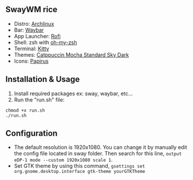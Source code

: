 ## SwayWM rice
- Distro: [Archlinux](https://archlinux.org)
- Bar: [Waybar](https://github.com/Alexays/Waybar)
- App Launcher: [Rofi](https://github.com/davatorium/rofi)
- Shell: zsh with [oh-my-zsh](https://github.com/ohmyzsh/ohmyzsh/)
- Terminal: [Kitty](https://github.com/kovidgoyal/kitty)
- Themes: [Catppuccin Mocha Standard Sky Dark](https://www.gnome-look.org/p/1715554/)
- Icons: [Papirus](https://www.gnome-look.org/p/1166289/)

## Installation & Usage
1. Install required packages ex: sway, waybar, etc...
2. Run the "run.sh" file:
```
chmod +x run.sh
./run.sh
```

## Configuration
- The default resolution is 1920x1080. You can change it by manually edit the config file located in sway folder. Then search for this line, `output eDP-1 mode --custom 1920x1080 scale 1`.
- Set GTK theme by using this command, `gsettings set org.gnome.desktop.interface gtk-theme yourGTKTheme`

